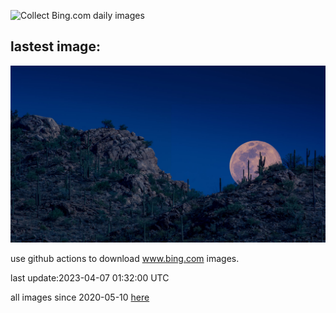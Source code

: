 ![Collect Bing.com daily images](https://github.com/counter2015/bing-daily-images/workflows/Collect%20Bing.com%20daily%20images/badge.svg)
## lastest image:
![](images/ArizonaPinkMoon.jpg)

use github actions to download www.bing.com images.

last update:2023-04-07 01:32:00 UTC

all images since 2020-05-10 [here](https://github.com/counter2015/bing-daily-images/tree/master/images) 

